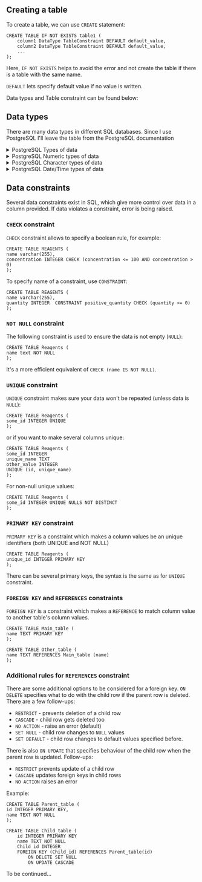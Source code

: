 ## Creating a table

To create a table, we can use `CREATE` statement:

```
CREATE TABLE IF NOT EXISTS table1 (
    column1 DataType TableConstraint DEFAULT default_value,
    column2 DataType TableConstraint DEFAULT default_value,
    ...
);
```

Here, `IF NOT EXISTS` helps to avoid the error and not create the table if there is a table with the same name.

`DEFAULT` lets specify default value if no value is written.

Data types and Table constraint can be found below:

## Data types

There are many data types in different SQL databases. 
Since I use PostgreSQL I'll leave the table from the PostgreSQL documentation

<details>
<summary>PostgreSQL Types of data </summary>
*

Table was copied from this [source](https://www.postgresql.org/docs/current/datatype.html)
  
|Name                                   |Aliases           |Description                                                     |
|:-------------------------------------:|:----------------:|:--------------------------------------------------------------:|
|bigint                                 |int8              |signed eight-byte integer                                       |
|bigserial                              |serial8           |autoincrementing eight-byte integer                             |
|bit [ (n) ]                            |                  |fixed-length bit string                                         |
|bit varying [ (n) ]                    |varbit [ (n) ]    |variable-length bit string                                      |
|boolean                                |bool              |logical Boolean (true/false)                                    |
|box                                    |                  |rectangular box on a plane                                      |
|bytea                                  |                  |binary data ( byte array )                                      |
|character [ (n) ]                      |char [ (n) ]      |fixed-length character string                                   |
|character varying [ (n) ]              |varchar [ (n) ]   |variable-length character string                                |
|cidr                                   |                  |IPv4 or IPv6 network address                                    |
|circle                                 |                  |circle on a plane                                               |
|date                                   |                  |calendar date (year, month, day)                                |
|double precision                       |float8            |double precision floating-point number (8 bytes)                |
|inet                                   |                  |IPv4 or IPv6 host address                                       |
|integer                                |int, int4         |signed four-byte integer                                        |
|interval [ fields ] [ (p) ]            |                  |time span                                                       |
|json                                   |                  |textual JSON data                                               |
|jsonb                                  |                  |binary JSON data, decomposed                                    |
|line                                   |                  |infinite line on a plane                                        |
|lseg                                   |                  |line segment on a plane                                         |
|macaddr                                |                  |MAC (Media Access Control) address                              |
|macaddr8                               |                  |MAC (Media Access Control) address (EUI-64 format)              |
|money                                  |                  |currency amount                                                 |
|numeric [ (p, s) ]                     |decimal [ (p, s) ]|exact numeric of selectable precision                           |
|path                                   |                  |geometric path on a plane                                       |
|pg_lsn                                 |                  |PostgreSQL Log Sequence Number                                  |
|pg_snapshot                            |                  |user-level transaction ID snapshot                              |
|point                                  |                  |geometric point on a plane                                      |
|polygon                                |                  |closed geometric path on a plane                                |
|real                                   |float4            |single precision floating-point number (4 bytes)                |
|smallint                               |int2              |signed two-byte integer                                         |
|smallserial                            |serial2           |autoincrementing two-byte integer                               |
|serial                                 |serial4           |autoincrementing four-byte integer                              |
|text                                   |                  |variable-length character string                                |
|time [ (p) ] [ without time zone ]     |                  |time of day (no time zone)                                      |
|time [ (p) ] with time zone            |timetz            |time of day, including time zone                                |
|timestamp [ (p) ] [ without time zone ]|                  |date and time (no time zone)                                    |
|timestamp [ (p) ] with time zone       |timestamptz       |date and time, including time zone                              |
|tsquery                                |                  |text search query                                               |
|tsvector                               |                  |text search document                                            |
|txid_snapshot                          |                  |user-level transaction ID snapshot (deprecated; see pg_snapshot)|
|uuid                                   |                  |universally unique identifier                                   |
|xml                                    |                  |XML data                                                        |
</details>

<details>
<summary>PostgreSQL Numeric types of data </summary>
*

Table was copied from this [source](https://www.postgresql.org/docs/current/datatype-numeric.html)

|Name            |Storage Size|Description                    |Range                                                                                   |
|:--------------:|:----------:|:-----------------------------:|:--------------------------------------------------------------------------------------:|
|smallint        |2 bytes     |small-range integer            |-32768 to +32767                                                                        |
|integer         |4 bytes     |typical choice for integer     |-2147483648 to +2147483647                                                              |
|bigint          |8 bytes     |large-range integer            |-9223372036854775808 to +9223372036854775807                                            |
|decimal         |variable    |user-specified precision, exact|up to 131072 digits before the decimal point; up to 16383 digits after the decimal point|
|numeric         |variable    |user-specified precision, exact|up to 131072 digits before the decimal point; up to 16383 digits after the decimal point|
|real            |4 bytes     |variable-precision, inexact    |6 decimal digits precision                                                              |
|double precision|8 bytes     |variable-precision, inexact    |15 decimal digits precision                                                             |
|smallserial     |2 bytes     |small autoincrementing integer |1 to 32767                                                                              |
|serial          |4 bytes     |autoincrementing integer       |1 to 2147483647                                                                         |
|bigserial       |8 bytes     |large autoincrementing integer |1 to 9223372036854775807                                                                |

To configure the precision and scale of numeric (or decimal too), use:

```
NUMERIC(precision, scale) -- the maximum precision is 1000
precision - maximum number of digits that are present in a number (including decimals places)
scale - maximum number of decimal places
```

</details>

<details>
<summary>PostgreSQL Character types of data </summary>
*

Tables were copied from this [source](https://www.postgresql.org/docs/current/datatype-character.html)

|Name                            |Description                             |
|:------------------------------:|:--------------------------------------:|
|character varying(n), varchar(n)|variable-length with limit              |
|character(n), char(n), bpchar(n)|fixed-length, blank-padded              |
|bpchar                          |variable unlimited length, blank-trimmed|
|text                            |variable unlimited length               |

Special types:

|Name  |Storage Size|Description                   |
|:----:|:----------:|:----------------------------:|
|"char"|1 byte      |single-byte internal type     |
|name  |64 bytes    |internal type for object names|

</details>

<details>
<summary>PostgreSQL Date/Time types of data </summary>
*

Table was copied from this [source](https://www.postgresql.org/docs/current/datatype-datetime.html)
    
|Name                                   |Storage Size|Description                          |Low Value       |High Value     |Resolution   |
|:-------------------------------------:|:----------:|:-----------------------------------:|:--------------:|:-------------:|:-----------:|
|timestamp [ (p) ] [ without time zone ]|8 bytes     |both date and time (no time zone)    |4713 BC         |294276 AD      |1 microsecond|
|timestamp [ (p) ] with time zone       |8 bytes     |both date and time, with time zone   |4713 BC         |294276 AD      |1 microsecond|
|date                                   |4 bytes     |date (no time of day)                |4713 BC         |5874897 AD     |1 day        |
|time [ (p) ] [ without time zone ]     |8 bytes     |time of day (no date)                |00:00:00        |24:00:00       |1 microsecond|
|time [ (p) ] with time zone            |12 bytes    |time of day (no date), with time zone|00:00:00+1559   |24:00:00-1559  |1 microsecond|
|interval [ fields ] [ (p) ]            |16 bytes    |time interval                        |-178000000 years|178000000 years|1 microsecond|

</details>

## Data constraints

Several data constraints exist in SQL, which give more control over data in a column provided. If data violates a constraint, error is being raised.

### `CHECK` constraint

`CHECK` constraint allows to specify a boolean rule, for example:

```
CREATE TABLE REAGENTS (
name varchar(255),
concentration INTEGER CHECK (concentration <= 100 AND concentration > 0)
);
```

To specify name of a constraint, use `CONSTRAINT`:

```
CREATE TABLE REAGENTS (
name varchar(255),
quantity INTEGER  CONSTRAINT positive_quantity CHECK (quantity >= 0)
);
```

### `NOT NULL` constraint

The following constraint is used to ensure the data is not empty (`NULL`):

```
CREATE TABLE Reagents (
name text NOT NULL
);
```

It's a more efficient equivalent of `CHECK (name IS NOT NULL)`.


### `UNIQUE` constraint

`UNIQUE` constraint makes sure your data won't be repeated (unless data is `NULL`):

```
CREATE TABLE Reagents (
some_id INTEGER UNIQUE
);
```

or if you want to make several columns unique:

```
CREATE TABLE Reagents (
some_id INTEGER
unique_name TEXT
other_value INTEGER
UNIQUE (id, unique_name)
);
```

For non-null unique values:

```
CREATE TABLE Reagents (
some_id INTEGER UNIQUE NULLS NOT DISTINCT
);
```

### `PRIMARY KEY` constraint

`PRIMARY KEY` is a constraint which makes a column values be an unique identifiers (both UNIQUE and NOT NULL)

```
CREATE TABLE Reagents (
unique_id INTEGER PRIMARY KEY
);
```

There can be several primary keys, the syntax is the same as for `UNIQUE` constraint.

### `FOREIGN KEY` and `REFERENCES` constraints

`FOREIGN KEY` is a constraint which makes a `REFERENCE` to match column value to another table's column values.

```
CREATE TABLE Main_table (
name TEXT PRIMARY KEY
);
```

```
CREATE TABLE Other_table (
name TEXT REFERENCES Main_table (name)
);
```

### Additional rules for `REFERENCES` constraint

There are some additional options to be considered for a foreign key. `ON DELETE` specifies what to do with the child row if the parent row is deleted. There are a few follow-ups:

- `RESTRICT` - prevents deletion of a child row
- `CASCADE` - child row gets deleted too
- `NO ACTION` - raise an error (default)
- `SET NULL` - child row changes to `NULL` values
- `SET DEFAULT` - child row changes to default values specified before.

There is also `ON UPDATE` that specifies behaviour of the child row when the parent row is updated. Follow-ups:

- `RESTRICT` prevents update of a child row
- `CASCADE` updates foreign keys in child rows
- `NO ACTION` raises an error

Example:

```
CREATE TABLE Parent_table (
id INTEGER PRIMARY KEY,
name TEXT NOT NULL
);
```

```
CREATE TABLE Child_table (
    id INTEGER PRIMARY KEY
    name TEXT NOT NULL
    Child_id INTEGER
    FOREIGN KEY (Child_id) REFERENCES Parent_table(id)
        ON DELETE SET NULL
        ON UPDATE CASCADE
```

To be continued...
